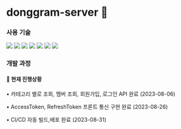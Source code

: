 # donggram-server 🌴

### 사용 기술 
<img src="https://img.shields.io/badge/JAVA-DD6620?style=for-the-badge&logo=JAVA&logoColor=white"> <img src="https://img.shields.io/badge/SPRINGBOOT-6DB33F?style=for-the-badge&logo=SPRING&logoColor=white"> <img src="https://img.shields.io/badge/Spring Security-6DB33F?style=for-the-badge&logo=SPRINGSECURITY&logoColor=white"> <img src="https://img.shields.io/badge/Amazon EC2-FF9900?style=for-the-badge&logo=AMAZONEC2&logoColor=white"> <img src="https://img.shields.io/badge/Amazon S3-569A31?style=for-the-badge&logo=AMAZONS3&logoColor=white"> <img src="https://img.shields.io/badge/Amazon RDS-527FFF?style=for-the-badge&logo=AMAZONRDS&logoColor=white"> <img src="https://img.shields.io/badge/Github Actions-2088FF?style=for-the-badge&logo=GITHUBACTIONS&logoColor=white"> 

### 개발 과정

#### 📌 현재 진행상황
• 카테고리 별로 조회, 멤버 조회, 회원가입, 로그인 API 완료 (2023-08-06)


• AccessToken, RefreshToken 프론트 통신 구현 완료 (2023-08-26)


• CI/CD 자동 빌드,배포 완료 (2023-08-31)

